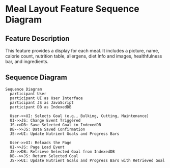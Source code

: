 # Meal Layout Feature Sequence Diagram

## Feature Description
This feature provides a display for each meal. It includes a picture, name, calorie count, nutrition table, allergens, diet Info and images, healthfulness bar, and ingredients.

## Sequence Diagram
```mermaid
Sequence Diagram
  participant User
  participant UI as User Interface
  participant JS as JavaScript
  participant DB as IndexedDB

  User->>UI: Selects Goal (e.g., Bulking, Cutting, Maintenance)
  UI->>JS: Change Event Triggered
  JS->>DB: Save Selected Goal in IndexedDB
  DB-->>JS: Data Saved Confirmation
  JS->>UI: Update Nutrient Goals and Progress Bars

  User->>UI: Reloads the Page
  UI->>JS: Page Load Event
  JS->>DB: Retrieve Selected Goal from IndexedDB
  DB-->>JS: Return Selected Goal
  JS->>UI: Update Nutrient Goals and Progress Bars with Retrieved Goal


